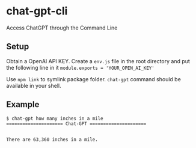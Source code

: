 # chat-gpt-cli
Access ChatGPT through the Command Line

## Setup
Obtain a OpenAI API KEY. Create a ```env.js``` file in the root directory and put the following line in it ```module.exports = 'YOUR_OPEN_AI_KEY'```

Use ``` npm link ``` to symlink package folder.
```chat-gpt``` command should be available in your shell.

## Example
```
$ chat-gpt how many inches in a mile
===================== Chat-GPT =====================


There are 63,360 inches in a mile.
```
